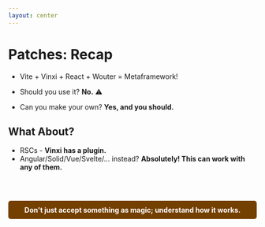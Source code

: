 ```yaml
---
layout: center
---
```


# Patches: **Recap**

- Vite + Vinxi + React + Wouter = Metaframework!

- Should you use it? **No.** ⚠️
- Can you make your own? **Yes, and you should.**

## What About?

- RSCs - **Vinxi has a plugin.**
- Angular/Solid/Vue/Svelte/... instead? **Absolutely! This can work with any of them.**

<div class="highlight" v-click>Don't just accept something as magic; understand how it works.</div>

<style>
  .highlight {
    background-color:rgb(116, 64, 0);
    padding: 10px;
    border-radius: 5px;
    margin-top: 20px;
    font-weight: bold;
    color: white;
    text-align: center;
    margin-top: 60px;
  }
</style>
